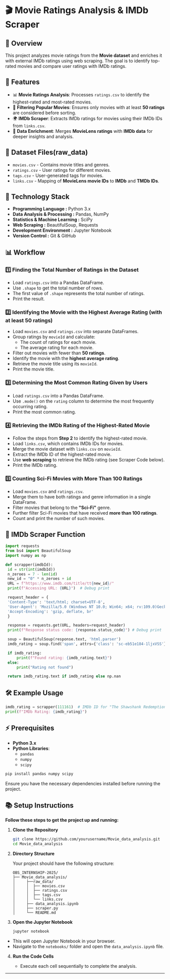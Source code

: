# 🎬 Movie Ratings Analysis & IMDb Scraper

## 📖 Overview

This project analyzes movie ratings from the **Movie dataset** and enriches it with external IMDb ratings using web scraping. The goal is to identify top-rated movies and compare user ratings with IMDb ratings.

## 📌 Features

- 📊 **Movie Ratings Analysis**: Processes `ratings.csv` to identify the highest-rated and most-rated movies.
- 🎯 **Filtering Popular Movies**: Ensures only movies with at least **50 ratings** are considered before sorting.
- 🌍 **IMDb Scraper**: Extracts IMDb ratings for movies using their IMDb IDs from `links.csv`.
- 🔗 **Data Enrichment**: Merges **MovieLens ratings** with **IMDb data** for deeper insights and analysis.

## 📂 Dataset Files(raw_data)

- `movies.csv` - Contains movie titles and genres.
- `ratings.csv` - User ratings for different movies.
- `tags.csv` - User-generated tags for movies.
- `links.csv` - Mapping of **MovieLens movie IDs** to **IMDb** and **TMDb IDs**.

## 📂 Technology Stack

- **Programming Language :** Python 3.x
- **Data Analysis & Processing :** Pandas, NumPy
- **Statistics & Machine Learning :** SciPy
- **Web Scraping :** BeautifulSoup, Requests
- **Development Environment :** Jupyter Notebook
- **Version Control :** Git & GitHub

## 📊 Workflow

### 1️⃣ Finding the Total Number of Ratings in the Dataset

- Load `ratings.csv` into a Pandas DataFrame.
- Use `.shape` to get the total number of rows.
- The first value of `.shape` represents the total number of ratings.
- Print the result.

### 2️⃣ Identifying the Movie with the Highest Average Rating (with at least 50 ratings)

- Load `movies.csv` and `ratings.csv` into separate DataFrames.
- Group ratings by `movieId` and calculate:
  - The count of ratings for each movie.
  - The average rating for each movie.
- Filter out movies with fewer than **50 ratings**.
- Identify the movie with the **highest average rating**.
- Retrieve the movie title using its `movieId`.
- Print the movie title.

### 3️⃣ Determining the Most Common Rating Given by Users

- Load `ratings.csv` into a Pandas DataFrame.
- Use `.mode()` on the `rating` column to determine the most frequently occurring rating.
- Print the most common rating.

### 4️⃣ Retrieving the IMDb Rating of the Highest-Rated Movie

- Follow the steps from **Step 2** to identify the highest-rated movie.
- Load `links.csv`, which contains IMDb IDs for movies.
- Merge the movie dataset with `links.csv` on `movieId`.
- Extract the IMDb ID of the highest-rated movie.
- Use **web scraping** to retrieve the IMDb rating (see Scraper Code below).
- Print the IMDb rating.

### 5️⃣ Counting Sci-Fi Movies with More Than 100 Ratings

- Load `movies.csv` and `ratings.csv`.
- Merge them to have both ratings and genre information in a single DataFrame.
- Filter movies that belong to the **"Sci-Fi"** genre.
- Further filter Sci-Fi movies that have received **more than 100 ratings**.
- Count and print the number of such movies.

## 🎯 IMDb Scraper Function

```python
import requests
from bs4 import BeautifulSoup
import numpy as np

def scrapper(imdbId):
 id = str(int(imdbId))
 n_zeroes = 7 - len(id)
 new_id = "0" * n_zeroes + id
 URL = f"https://www.imdb.com/title/tt{new_id}/"
 print(f"Accessing URL: {URL}")  # Debug print

 request_header = {
 'Content-Type': 'text/html; charset=UTF-8',
 'User-Agent': 'Mozilla/5.0 (Windows NT 10.0; Win64; x64; rv:109.0)Gecko/20100101 Firefox/119.0',
 'Accept-Encoding': 'gzip, deflate, br'
 }

 response = requests.get(URL, headers=request_header)
 print(f"Response status code: {response.status_code}") # Debug print

 soup = BeautifulSoup(response.text, 'html.parser')
 imdb_rating = soup.find('span', attrs={'class': 'sc-eb51e184-1ljxVSS'})

 if imdb_rating:
     print(f"Found rating: {imdb_rating.text}")
 else:
     print("Rating not found")

 return imdb_rating.text if imdb_rating else np.nan
```

## 🛠 Example Usage

```python
imdb_rating = scrapper(111161)  # IMDb ID for "The Shawshank Redemption"
print(f"IMDb Rating: {imdb_rating}")
```

## ⚡ Prerequisites

- **Python 3.x**
- **Python Libraries**:
  - `pandas`
  - `numpy`
  - `scipy`

```bash
pip install pandas numpy scipy
```

Ensure you have the necessary dependencies installed before running the project.

## 📚 Setup Instructions

**Follow these steps to get the project up and running:**

1. **Clone the Repository**

   ```bash
   git clone https://github.com/yourusername/Movie_data_analysis.git
   cd Movie_data_analysis
   ```

2. **Directory Structure**

   Your project should have the following structure:

   ```
   OBS_INTERNSHIP-2025/
   ├── Movie_data_analysis/
   │     ├──raw_data/
   │     │  ├── movies.csv
   │     │  ├── ratings.csv
   │     │  ├── tags.csv
   │     │  └── links.csv
   │     ├── data_analysis.ipynb
   │     ├── scraper.py
   │     └── README.md
   ```

3. **Open the Jupyter Notebook**

   ```bash
   jupyter notebook
   ```

- This will open Jupyter Notebook in your browser.
- Navigate to the `notebooks/` folder and open the `data_analysis.ipynb` file.

4. **Run the Code Cells**

   - Execute each cell sequentially to complete the analysis.

---
